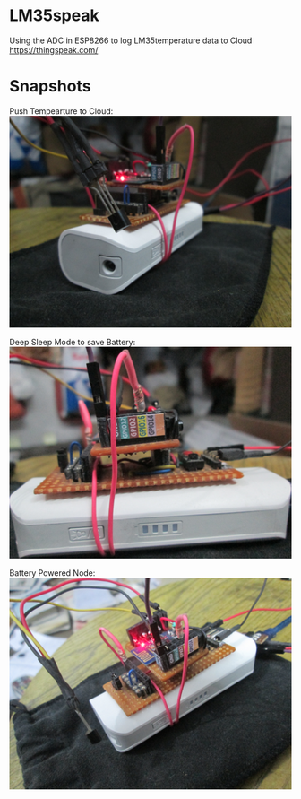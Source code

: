 # LM35speak
Using the ADC in ESP8266 to log LM35temperature data to Cloud https://thingspeak.com/

# Snapshots

Push Tempearture to Cloud:
![Temp Node1](https://github.com/technochatter/LM35speak/blob/master/docs/1.JPG?raw=true)

Deep Sleep Mode to save Battery:
![Temp Node2](https://github.com/technochatter/LM35speak/blob/master/docs/2.JPG?raw=true)

Battery Powered Node:
![Temp Node2](https://github.com/technochatter/LM35speak/blob/master/docs/3.JPG?raw=true)
